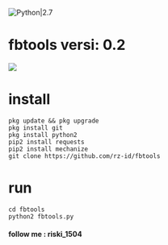 ![Python|2.7](https://img.shields.io/badge/Python-2.7-blue.svg)
# fbtools versi: 0.2
<img src="https://github.com/rz-id/fbtools/blob/master/Screenshot_20200404_012112.jpg"/>

# install
```
pkg update && pkg upgrade
pkg install git
pkg install python2
pip2 install requests
pip2 install mechanize
git clone https://github.com/rz-id/fbtools
```
# run
```
cd fbtools
python2 fbtools.py
```
#### follow me : riski_1504

